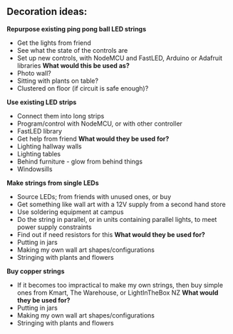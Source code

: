 ## Decoration ideas:


**Repurpose existing ping pong ball LED strings**
* Get the lights from friend
* See what the state of the controls are
* Set up new controls, with NodeMCU and FastLED, Arduino or Adafruit libraries
**What would this be used as?**
* Photo wall?
* Sitting with plants on table?
* Clustered on floor (if circuit is safe enough)?


**Use existing LED strips**
* Connect them into long strips
* Program/control with NodeMCU, or with other controller
* FastLED library
* Get help from friend
**What would they be used for?**
* Lighting hallway walls
* Lighting tables
* Behind furniture - glow from behind things
* Windowsills


**Make strings from single LEDs**
* Source LEDs; from friends with unused ones, or buy
* Get something like wall art with a 12V supply from a second hand store
* Use soldering equipment at campus
* Do the string in parallel, or in units containing parallel lights, to meet power supply constraints
* Find out if need resistors for this
**What would they be used for?**
* Putting in jars
* Making my own wall art shapes/configurations
* Stringing with plants and flowers


**Buy copper strings**
* If it becomes too impractical to make my own strings, then buy simple ones from Kmart, The Warehouse, or LightInTheBox NZ
**What would they be used for?**
* Putting in jars
* Making my own wall art shapes/configurations
* Stringing with plants and flowers
